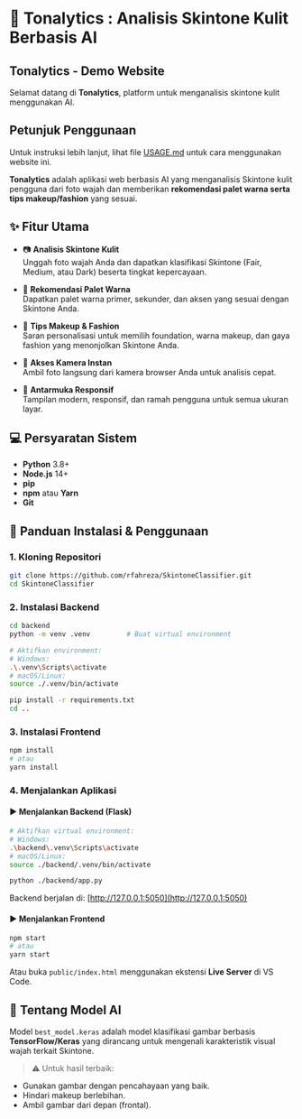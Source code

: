 # 🎨 Tonalytics : Analisis Skintone Kulit Berbasis AI

## Tonalytics - Demo Website

Selamat datang di **Tonalytics**, platform untuk menganalisis skintone kulit menggunakan AI.

## Petunjuk Penggunaan
Untuk instruksi lebih lanjut, lihat file [USAGE.md](USAGE.md) untuk cara menggunakan website ini.

**Tonalytics** adalah aplikasi web berbasis AI yang menganalisis Skintone kulit pengguna dari foto wajah dan memberikan **rekomendasi palet warna serta tips makeup/fashion** yang sesuai.

## ✨ Fitur Utama

- 📷 **Analisis Skintone Kulit**  
  Unggah foto wajah Anda dan dapatkan klasifikasi Skintone (Fair, Medium, atau Dark) beserta tingkat kepercayaan.

- 🎨 **Rekomendasi Palet Warna**  
  Dapatkan palet warna primer, sekunder, dan aksen yang sesuai dengan Skintone Anda.

- 💄 **Tips Makeup & Fashion**  
  Saran personalisasi untuk memilih foundation, warna makeup, dan gaya fashion yang menonjolkan Skintone Anda.

- 📸 **Akses Kamera Instan**  
  Ambil foto langsung dari kamera browser Anda untuk analisis cepat.

- 📱 **Antarmuka Responsif**  
  Tampilan modern, responsif, dan ramah pengguna untuk semua ukuran layar.

## 💻 Persyaratan Sistem

- **Python** 3.8+
- **Node.js** 14+
- **pip**
- **npm** atau **Yarn**
- **Git**

## 🚀 Panduan Instalasi & Penggunaan

### 1. Kloning Repositori

```bash
git clone https://github.com/rfahreza/SkintoneClassifier.git
cd SkintoneClassifier
```

### 2. Instalasi Backend

```bash
cd backend
python -m venv .venv         # Buat virtual environment

# Aktifkan environment:
# Windows:
.\.venv\Scripts\activate
# macOS/Linux:
source ./.venv/bin/activate

pip install -r requirements.txt
cd ..
```

### 3. Instalasi Frontend

```bash
npm install
# atau
yarn install
```

### 4. Menjalankan Aplikasi

#### ▶ Menjalankan Backend (Flask)

```bash
# Aktifkan virtual environment:
# Windows:
.\backend\.venv\Scripts\activate
# macOS/Linux:
source ./backend/.venv/bin/activate

python ./backend/app.py
```

Backend berjalan di: [http://127.0.0.1:5050](http://127.0.0.1:5050)

#### ▶ Menjalankan Frontend

```bash
npm start
# atau
yarn start
```

Atau buka `public/index.html` menggunakan ekstensi **Live Server** di VS Code.

## 🧠 Tentang Model AI

Model `best_model.keras` adalah model klasifikasi gambar berbasis **TensorFlow/Keras** yang dirancang untuk mengenali karakteristik visual wajah terkait Skintone.

> ⚠️ Untuk hasil terbaik:

- Gunakan gambar dengan pencahayaan yang baik.
- Hindari makeup berlebihan.
- Ambil gambar dari depan (frontal).


